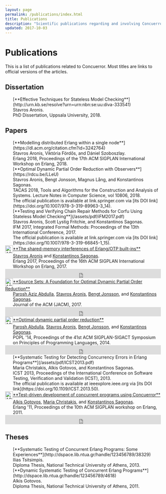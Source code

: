 ```yaml
---
layout: page
permalink: /publications/index.html
title: Publications
description: "Scientific publications regarding and involving Concuerror."
updated: 2017-10-03
---
```


# Publications

This is a list of publications related to Concuerror. Most titles are links to official versions of the articles.

## Dissertation

<div style="margin-left:25px" markdown="1">
[**Effective Techniques for Stateless Model Checking**](http://urn.kb.se/resolve?urn=urn:nbn:se:uu:diva-333541)<br />
Stavros Aronis.<br />
PhD Dissertation, Uppsala University, 2018.
</div>

## Papers

<div style="margin-left:25px" markdown="1">
[**Modelling distributed Erlang within a single node**](https://dl.acm.org/citation.cfm?id=3242764)<br />
Stavros Aronis, Viktória Fördős, and Dániel Szoboszlay.<br/>
Erlang 2018, Proceedings of the 17th ACM SIGPLAN International Workshop on Erlang, 2018.<br/>
</div>

<div style="margin-left:25px" markdown="1">
[**Optimal Dynamic Partial Order Reduction with Observers**](https://rdcu.be/LLeU)<br />
Stavros Aronis, Bengt Jonsson, Magnus Lång, and Konstantinos Sagonas.<br />
TACAS 2018, Tools and Algorithms for the Construction and Analysis of Systems. Lecture Notes in Computer Science, vol 10806, 2018.<br />
<span class="footnotes">
The official publication is available at link.springer.com via [its DOI link](https://doi.org/10.1007/978-3-319-89963-3_14).
</span>
</div>

<div style="margin-left:25px" markdown="1">
[**Testing and Verifying Chain Repair Methods for Corfu Using Stateless Model Checking**](/assets/pdf/iFM2017.pdf)<br />
Stavros Aronis, Scott Lystig Fritchie, and Konstantinos Sagonas.<br />
IFM 2017, Integrated Formal Methods: Proceedings of the 13th International Conference, 2017.<br />
<span class="footnotes">
The official publication is available at link.springer.com via [its DOI link](https://doi.org/10.1007/978-3-319-66845-1_15).
</span>
</div>

<!-- ACM DL Article: The shared-memory interferences of Erlang/OTP built-ins -->
<div class="acmdlitem" id="item3123573"><img src="http://dl.acm.org/images/oa.gif" width="25" height="25" border="0" alt="ACM DL Author-ize service" style="vertical-align:middle"/><a href="http://dl.acm.org/authorize?N46294" title="The shared-memory interferences of Erlang/OTP built-ins" markdown="1">**The shared-memory interferences of Erlang/OTP built-ins**</a><div style="margin-left:25px"><a href="http://dl.acm.org/author_page.cfm?id=81488667954" >Stavros Aronis</a> and <a href="http://dl.acm.org/author_page.cfm?id=81548020391" >Konstantinos Sagonas</a>.<br />Erlang 2017, Proceedings of the 16th ACM SIGPLAN International Workshop on Erlang, 2017.</div></div>
<!-- ACM DL Bibliometrics: The shared-memory interferences of Erlang/OTP built-ins-->
<div class="acmdlstat footnotes" id ="stats3123573"><iframe src="http://dl.acm.org/authorizestats?N46294" width="100%" height="30" scrolling="no" frameborder="0">frames are not supported</iframe></div>

<!-- ACM DL Article: Source Sets: A Foundation for Optimal Dynamic Partial Order Reduction -->
<div class="acmdlitem" id="item3073408"><img src="http://dl.acm.org/images/oa.gif" width="25" height="25" border="0" alt="ACM DL Author-ize service" style="vertical-align:middle"/><a href="http://dl.acm.org/authorize?N46293" title="Source Sets: A Foundation for Optimal Dynamic Partial Order Reduction" markdown="1">**Source Sets: A Foundation for Optimal Dynamic Partial Order Reduction**</a><div style="margin-left:25px"><a href="http://dl.acm.org/author_page.cfm?id=81100490166" >Parosh Aziz Abdulla</a>, <a href="http://dl.acm.org/author_page.cfm?id=81488667954" >Stavros Aronis</a>, <a href="http://dl.acm.org/author_page.cfm?id=81100619282" >Bengt Jonsson</a>, and <a href="http://dl.acm.org/author_page.cfm?id=81548020391" >Konstantinos Sagonas</a>.<br />Journal of the ACM (JACM), 2017.</div></div>
<!-- ACM DL Bibliometrics: Source Sets: A Foundation for Optimal Dynamic Partial Order Reduction-->
<div class="acmdlstat footnotes" id ="stats3073408"><iframe src="http://dl.acm.org/authorizestats?N46293" width="100%" height="30" scrolling="no" frameborder="0">frames are not supported</iframe></div>

<!-- ACM DL Article: Optimal dynamic partial order reduction -->
<div class="acmdlitem" id="item2535845"><img src="http://dl.acm.org/images/oa.gif" width="25" height="25" border="0" alt="ACM DL Author-ize service" style="vertical-align:middle"/><a href="https://dl.acm.org/authorize?N87798" title="Optimal dynamic partial order reduction" markdown="1">**Optimal dynamic partial order reduction**</a><div style="margin-left:25px"><a href="http://dl.acm.org/author_page.cfm?id=81100490166" >Parosh Abdulla</a>, <a href="http://dl.acm.org/author_page.cfm?id=81488667954" >Stavros Aronis</a>, <a href="http://dl.acm.org/author_page.cfm?id=81100619282" >Bengt Jonsson</a>, and <a href="http://dl.acm.org/author_page.cfm?id=81100605481" >Konstantinos Sagonas</a>.<br />POPL '14, Proceedings of the 41st ACM SIGPLAN-SIGACT Symposium on Principles of Programming Languages, 2014.</div></div>
<!-- ACM DL Bibliometrics: Optimal dynamic partial order reduction-->
<div class="acmdlstat footnotes" id ="stats2535845"><iframe src="https://dl.acm.org/authorizestats?N87798" width="100%" height="30" scrolling="no" frameborder="0">frames are not supported</iframe></div>

<div style="margin-left:25px" markdown="1">
[**Systematic Testing for Detecting Concurrency Errors in Erlang Programs**](/assets/pdf/ICST2013.pdf)<br />
Maria Christakis, Alkis Gotovos, and Konstantinos Sagonas.<br />
ICST 2013, Proceedings of the International Conference on Software Testing, Verification and Validation (ICST), 2013.<br />
<span class="footnotes">
The official publication is available at ieeexplore.ieee.org via [its DOI link](https://doi.org/10.1109/ICST.2013.50).
</span>
</div>

<!-- ACM DL Article: Test-driven development of concurrent programs using concuerror -->
<div class="acmdlitem" id="item2034664"><img src="http://dl.acm.org/images/oa.gif" width="25" height="25" border="0" alt="ACM DL Author-ize service" style="vertical-align:middle"/><a href="http://dl.acm.org/authorize?N49975" title="Test-driven development of concurrent programs using Concuerror" markdown="1">**Test-driven development of concurrent programs using Concuerror**</a><div style="margin-left:25px"><a href="http://dl.acm.org/author_page.cfm?id=81488671778" >Alkis Gotovos</a>, <a href="http://dl.acm.org/author_page.cfm?id=81481650826" >Maria Christakis</a>, and <a href="http://dl.acm.org/author_page.cfm?id=81100605481" >Konstantinos Sagonas</a>.<br />Erlang '11, Proceedings of the 10th ACM SIGPLAN workshop on Erlang, 2011.</div></div>
<!-- ACM DL Bibliometrics: Test-driven development of concurrent programs using concuerror-->
<div class="acmdlstat" id ="stats2034664"><iframe src="http://dl.acm.org/authorizestats?N49975" width="100%" height="30" scrolling="no" frameborder="0">frames are not supported</iframe></div>

## Theses

<div style="margin-left:25px" markdown="1">
[**Systematic Testing of Concurrent Erlang Programs: Some Experiences**](http://dspace.lib.ntua.gr/handle/123456789/38329)<br />
Ilias Tsitsimpis.<br />
Diploma Thesis, National Technical University of Athens, 2013.
</div>

<div style="margin-left:25px" markdown="1">
[**Dynamic Systematic Testing of Concurrent Erlang Programs**](http://dspace.lib.ntua.gr/handle/123456789/4618)<br />
Alkis Gotovos.<br />
Diploma Thesis, National Technical University of Athens, 2011.
</div>
